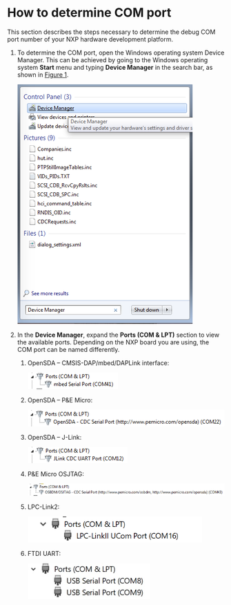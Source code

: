 # How to determine COM port

This section describes the steps necessary to determine the debug COM port number of your NXP hardware development platform.

1.  To determine the COM port, open the Windows operating system Device Manager. This can be achieved by going to the Windows operating system **Start** menu and typing **Device Manager** in the search bar, as shown in [Figure 1](#FIG_DEVICEMANAGER).

    ![](../images/device_manager.png "Device Manager")

2.  In the **Device Manager**, expand the **Ports \(COM & LPT\)** section to view the available ports. Depending on the NXP board you are using, the COM port can be named differently.

    1.  OpenSDA – CMSIS-DAP/mbed/DAPLink interface:

        ![](../images/opensda_cmsis_dap.png "OpenSDA – CMSIS-DAP/mbed/DAPLink interface")

    2.  OpenSDA – P&E Micro:

        ![](../images/opensda_pe_micro.png "OpenSDA – P&E Micro")

    3.  OpenSDA – J-Link:

        ![](../images/opensda_jlink.png "OpenSDA – J-Link")

    4.  P&E Micro OSJTAG:

        ![](../images/pe_micro_osjtag.png "P&E Micro OSJTAG")

    5.  LPC-Link2:

        ![](../images/lpc-link2.png "LPC-Link2")

    6.  FTDI UART:

        ![](../images/ftdi_uart.png "FTDI UART")


